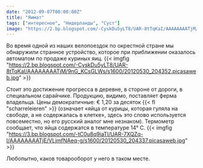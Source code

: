```yaml
---
date: "2012-09-07T00:00:00Z"
title: "Яимат"
tags: ["интересное", "Нидерланды", "Суст"]
image: "https://2.bp.blogspot.com/-CyskDu5yLT8/UAR-8tTqKaI/AAAAAAAATjM/9nG_KCsGLWs/s1600/20120530_204352.picasaweb.jpg"
---
```


Во время одной из наших велопоездок по окрестной стране мы обнаружили странное устройство, которое при приближении оказалось автоматом по продаже куриных яиц.
{{< imgfig "https://2.bp.blogspot.com/-CyskDu5yLT8/UAR-8tTqKaI/AAAAAAAATjM/9nG_KCsGLWs/s1600/20120530_204352.picasaweb.jpg" >}}

<!--more-->

Стоит это достижение прогресса в деревне, в стороне от дороги, в специальном сарайчике. Продукцию, видимо, поставляет ферма владельца. Цены демократичные: € 1,20 за десяток {{< fl "scharreleieren" >}} (означает «яйца от курицы, которая гуляла на свободе, а не содержалась в клетке», здесь это слово используется повсеместно, но его русский аналог мне незнаком). Термометр сообщает, что яйца содержатся в температуре 14° C.
{{< imgfig "https://3.bp.blogspot.com/-tC0u8q9iaTI/UAR-7XQZq-I/AAAAAAAATjE/VLjmfNAeq-g/s1600/20120530_204337.picasaweb.jpg" >}}

Любопытно, каков товарооборот у него в таком месте.
